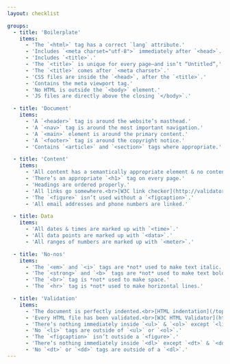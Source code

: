 ```yaml
---
layout: checklist

groups:
  - title: 'Boilerplate'
    items:
      - 'The `<html>` tag has a correct `lang` attribute.'
      - 'Includes `<meta charset="utf-8">` immediately after `<head>`.'
      - 'Includes `<title>`.'
      - 'The `<title>` is unique for every page—and isn’t “Untitled”̦.'
      - 'The `<title>` comes after `<meta charset>`.'
      - 'CSS files are inside the `<head>`, after the `<title>`.'
      - 'Contains the meta viewport tag.'
      - 'No HTML is outside the `<body>` element.'
      - 'JS files are directly above the closing `</body>`.'

  - title: 'Document'
    items:
      - 'A `<header>` tag is around the website’s masthead.'
      - 'A `<nav>` tag is around the most important navigation.'
      - 'A `<main>` element is around the primary content.'
      - 'A `<footer>` tag is around the copyright notice.'
      - 'Contains `<article>` and `<section>` tags where appropriate.'

  - title: 'Content'
    items:
      - 'All content has a semantically appropriate element & no content is outside of an element.'
      - 'There’s an appropriate `<h1>` tag on every page.'
      - 'Headings are ordered properly.'
      - 'All links go somewhere.<br>[W3C link checker](http://validator.w3.org/checklink)'
      - 'The `<figure>` isn’t used without a `<figcaption>`.'
      - 'All email addresses and phone numbers are linked.'

  - title: Data
    items:
      - 'All dates & times are marked up with `<time>`.'
      - 'All data points are marked up with `<data>`.'
      - 'All ranges of numbers are marked up with `<meter>`.'

  - title: 'No-nos'
    items:
      - 'The `<em>` and `<i>` tags are *not* used to make text italic.'
      - 'The `<strong>` and `<b>` tags are *not* used to make text bold.'
      - 'The `<br>` tag is *not* used to make space.'
      - 'The `<hr>` tag is *not* used to make horizontal lines.'

  - title: 'Validation'
    items:
      - 'The document is perfectly indented.<br>[HTML indentation](/topics/html-indentation/)'
      - 'Every HTML file has been validated.<br>[W3C HTML Validator](http://validator.w3.org/)'
      - 'There’s nothing immediately inside `<ul>` & `<ol>` except `<li>` elements.'
      - 'No `<li>` tags are outside of `<ul>` or `<ol>`.'
      - 'The `<figcaption>` isn’t outside a `<figure>`.'
      - 'There’s nothing immediately inside `<dl>` except `<dt>` & `<dd>` elements.'
      - 'No `<dt>` or `<dd>` tags are outside of a `<dl>`.'
---
```


